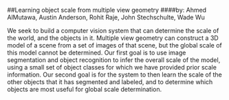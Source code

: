 ##Learning object scale from multiple view geometry
####by: Ahmed AlMutawa, Austin Anderson, Rohit Raje, John Stechschulte, Wade Wu

We seek to build a computer vision system that can determine the scale of the world, and the objects in it. Multiple view geometry can construct a 3D model of a scene from a set of images of that scene, but the global scale of this model cannot be determined. Our first goal is to use image segmentation and object recognition to infer the overall scale of the model, using a small set of object classes for which we have provided prior scale information. Our second goal is for the system to then learn the scale of the other objects that it has segmented and labeled, and to determine which objects are most useful for global scale determination.
